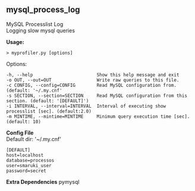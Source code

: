 mysql_process_log
--------
MySQL Processlist Log<br>
Logging slow mysql queries<br>

**Usage:** <br>
```
> myprofiler.py [options]
```

Options:<br>
```
-h, --help                        Show this help message and exit
-o OUT, --out=OUT                 Write raw queries to this file.
-c CONFIG, --config=CONFIG        Read MySQL configuration from. (default: '~/.my.cnf'
-s SECTION, --section=SECTION     Read MySQL configuration from this section. (default: '[DEFAULT]')
-i INTERVAL, --interval=INTERVAL  Interval of executing show processlist [sec]. (default:2.0)
-m MINTIME, --mintime=MINTIME     Minimum query execution time [sec]. (default: 10)
```

**Config File** <br>
Default dir: '~/.my.cnf'<br>
```
[DEFAULT]
host=localhost
database=processos
user=smaruki_user
password=secret
```
**Extra Dependencies**
pymysql
